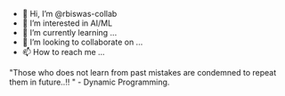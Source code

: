 - 👋 Hi, I’m @rbiswas-collab
- 👀 I’m interested in AI/ML
- 🌱 I’m currently learning ...
- 💞️ I’m looking to collaborate on ...
- 📫 How to reach me ...


"Those who does not learn from past mistakes are condemned to repeat them in future..!! " - Dynamic Programming.

<!---
rbiswas-collab/rbiswas-collab is a ✨ special ✨ repository because its `README.md` (this file) appears on your GitHub profile.
You can click the Preview link to take a look at your changes.
--->
